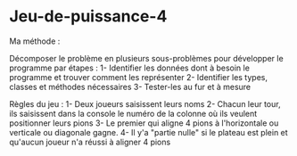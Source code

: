 # Jeu-de-puissance-4

Ma méthode :

Décomposer le problème en plusieurs sous-problèmes pour développer le programme par étapes :
1- Identifier les données dont à besoin le programme et trouver comment les représenter
2- Identifier les types, classes et méthodes nécessaires 
3- Tester-les au fur et à mesure

Règles du jeu :
1- Deux joueurs saisissent leurs noms
2- Chacun leur tour, ils saisissent dans la console le numéro de la colonne où ils veulent positionner leurs pions
3- Le premier qui aligne 4 pions à l'horizontale ou verticale ou diagonale gagne.
4- Il y'a "partie nulle" si le plateau est plein et qu'aucun joueur n'a réussi à aligner 4 pions

